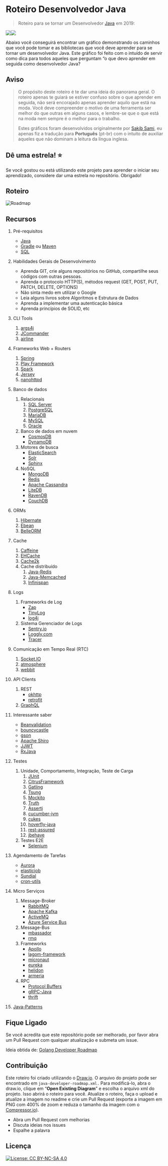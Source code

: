 # Roteiro Desenvolvedor Java

> Roteiro para se tornar um Desenvolvedor [Java](https://g.co/kgs/bzeRda) em 2019:

<img src="https://img.shields.io/badge/Roteiro-Java Developer-brightgreen.svg"/><img src="https://img.shields.io/badge/Idioma-Portugu%C3%AAs(pt--br)-green.svg"/>

Abaixo você conseguirá encontrar um gráfico demonstrando os caminhos que você pode tomar e as bibliotecas que você deve aprender para se tornar um desenvolvedor Java. Este gráfico foi feito com o intuído de servir como dica para todos aqueles que perguntam “o que devo aprender em seguida como
desenvolvedor Java?

## Aviso

> O propósito deste roteiro é te dar uma ideia do panorama geral. O roteiro apenas te guiará se estiver confuso sobre o que aprender em seguida, não será encorajado apenas aprender aquilo que está na moda. Você deve compreender o motivo de uma ferramenta ser melhor do que outras em alguns
> casos, e lembre-se que o que está na moda nem sempre é o melhor para o trabalho.
>
> Estes gráficos foram desenvolvidos originalmente por [Sakib Sami](https://github.com/s4kibs4mi), eu apenas fiz a tradução para **Português** (pt-br) com o intuito de auxiliar aqueles que não dominam a leitura da língua inglesa.

## Dê uma estrela! :star:

Se você gostou ou está utilizando este projeto para aprender o iniciar seu aprendizado, considere dar uma estrela no repositório. Obrigado!

## Roteiro

![Roadmap](java-developer-roadmap.png)

## Recursos

1. Pré-requisitos

   - [Java](https://www.java.com/en/download/)
   - [Gradle](https://gradle.org/)
   ou [Maven](https://maven.apache.org/)
   - [SQL](https://www.w3schools.com/sql/default.asp)

2. Habilidades Gerais de Desenvolvimento

   - Aprenda GIT, crie alguns repositórios no GitHub, compartilhe seus códigos com outras pessoas.
   - Aprenda o protocolo HTTP(S), métodos request (GET, POST, PUT, PATCH, DELETE, OPTIONS)
   - Não sinta medo em utilizar o Google
   - Leia alguns livros sobre Algoritmos e Estrutura de Dados
   - Aprenda a implementar uma autenticação básica
   - Aprenda princípios de SOLID, etc

3. CLI Tools
   1. [args4j](http://args4j.kohsuke.org/)
   2. [JCommander](http://jcommander.org/)
   3. [airline](https://github.com/airlift/airline)

4. Frameworks Web + Routers

   1. [Spring](https://spring.io/)
   2. [Play Framework](https://www.playframework.com/)
   3. [Spark](http://sparkjava.com/)
   4. [Jersey](https://jersey.github.io/)
   5. [nanohttpd](https://github.com/NanoHttpd/nanohttpd)

5. Banco de dados

   1. Relacionais
      1. [SQL Server](https://www.microsoft.com/en-us/sql-server/sql-server-2017)
      2. [PostgreSQL](https://www.postgresql.org/)
      3. [MariaDB](https://mariadb.org/)
      4. [MySQL](https://www.mysql.com/)
      5. [Oracle](https://www.oracle.com/database/)
   2. Banco de dados em nuvem
      - [CosmosDB](https://docs.microsoft.com/en-us/azure/cosmos-db)
      - [DynamoDB](https://aws.amazon.com/dynamodb/)
   3. Motores de busca
      - [ElasticSearch](https://www.elastic.co/)
      - [Solr](http://lucene.apache.org/solr/)
      - [Sphinx](http://sphinxsearch.com/)
   4. NoSQL
      - [MongoDB](https://www.monJavadb.com/)
      - [Redis](https://redis.io/)
      - [Apache Cassandra](http://cassandra.apache.org/)
      - [LiteDB](https://github.com/mbdavid/LiteDB)
      - [RavenDB](https://github.com/ravendb/ravendb)
      - [CouchDB](http://couchdb.apache.org/)

6. ORMs

   1. [Hibernate](https://hibernate.org/)
   2. [Ebean](https://ebean.io/)
   3. [BelleORM](https://github.com/codersgarage/BelleORM)

7. Cache

   1. [Caffeine](https://github.com/ben-manes/caffeine)
   2. [EHCache](http://www.ehcache.org/)
   3. [Cache2k](https://cache2k.org/)
   4. Cache distribuído
      1. [Java-Redis](https://github.com/xetorthio/jedis)
      2. [Java-Memcached](https://redislabs.com/lp/memcached-java/)
      3. [Infinispan](http://infinispan.org/)

8. Logs

   1. Frameworks de Log
      - [Zap](https://github.com/uber-Java/zap)
      - [TinyLog](http://www.tinylog.org/)
      - [log4j](https://logging.apache.org/log4j)
   2. Sistema Gerenciador de Logs
      - [Sentry.io](http://sentry.io)
      - [Loggly.com](https://loggly.com)
      - [Tracer](https://github.com/zalando/tracer)

9. Comunicação em Tempo Real (RTC)
   1. [Socket.IO](https://socket.io/)
   2. [atmosphere](https://github.com/Atmosphere/atmosphere)
   3. [webbit](https://github.com/webbit/webbit)

10. API Clients

    1. REST
       - [okhttp](https://square.github.io/okhttp/)
       - [retrofit](https://square.github.io/retrofit/)
    2. [GraphQL](https://graphql.org/)

11. Interessante saber

    - [Beanvalidation](https://beanvalidation.org/)
    - [bouncycastle](https://www.bouncycastle.org/java.html)
    - [gson](https://github.com/google/gson)
    - [Apache Shiro](https://shiro.apache.org/)
    - [JJWT](https://github.com/jwtk/jjwt)
    - [RxJava](https://github.com/ReactiveX/RxJava)

12. Testes

    1. Unidade, Comportamento, Integração, Teste de Carga
       1. [JUnit](http://junit.org/)
       2. [CitrusFramework](https://citrusframework.org/)
       3. [Gatling](https://gatling.io/)
       4. [Tsung](http://tsung.erlang-projects.org/)
       5. [Mockito](https://site.mockito.org/)
       6. [Truth](https://github.com/google/truth)
       7. [Assertj](https://joel-costigliola.github.io/assertj)
       8. [cucumber-jvm](https://github.com/cucumber/cucumber-jvm)
       9. [cukes](https://github.com/ctco/cukes)
       10. [hoverfly-java](https://github.com/SpectoLabs/hoverfly-java)
       11. [rest-assured](https://github.com/rest-assured/rest-assured)
       12. [jbehave](https://jbehave.org/)
    2. Testes E2E
       - [Selenium](https://github.com/tebeka/selenium)

13. Agendamento de Tarefas

    - [Aurora](https://aurora.apache.org/)
    - [elasticjob](https://github.com/elasticjob/elastic-job-lite)
    - [Sundial](https://github.com/knowm/Sundial)
    - [cron-utils](https://github.com/jmrozanec/cron-utils)

14. Micro Serviços

    1. Message-Broker
       - [RabbitMQ](https://www.rabbitmq.com/tutorials/tutorial-one-javascript.html)
       - [Apache Kafka](https://www.npmjs.com/package/kafka-node)
       - [ActiveMQ](https://github.com/apache/activemq)
       - [Azure Service Bus](https://docs.microsoft.com/en-us/azure/service-bus-messaging/service-bus-messaging-overview)
    2. Message-Bus
       - [mbassador](https://github.com/bennidi/mbassador)
       - [rmq](https://github.com/xetorthio/rmq)
    3. Frameworks
         - [Apollo](https://spotify.github.io/apollo/)
         - [lagom-framework](https://www.lightbend.com/lagom-framework)
         - [micronaut](https://micronaut.io/)
         - [eureka](https://github.com/Netflix/eureka)
         - [helidon](https://helidon.io/#/)
         - [armeria](https://github.com/line/armeria)
    4. RPC
         - [Protocol Buffers](https://github.com/protocolbuffers/protobuf)
         - [gRPC-Java](https://github.com/grpc/grpc-java)
         - [thrift](https://thrift.apache.org/)

15. [Java-Patterns](https://github.com/iluwatar/java-design-patterns)

## Fique Ligado

Se você acredita que este repositório pode ser melhorado, por favor abra um Pull Request com qualquer atualização e submeta um issue.

Ideia obtida de: [Golang Developer Roadmap](https://github.com/Alikhll/golang-developer-roadmap)

## Contribuição

Este roteiro foi criado utilizando o [Draw.io](https://www.draw.io/). O arquivo do projeto pode ser encontrado em `java-developer-roadmap.xml.` Para modificá-lo, abra o draw.io, clique em “**Open Existing Diagram**” e escolha o arquivo xml do projeto. Isso abrirá o roteiro para você. Atualize o roteiro, faça o upload e atualize a imagem no readme e crie um Pull Request (exporte a imagem em PNG com 400% de zoom e reduza o tamanho da imagem com o [Compressor.io](https://compressor.io/compress)).

- Abra um Pull Request com melhorias
- Discuta ideias nos issues
- Espalhe a palavra

## Licença

[![License: CC BY-NC-SA 4.0](https://img.shields.io/badge/License-CC%20BY--NC--SA%204.0-lightgrey.svg)](https://creativecommons.org/licenses/by-nc-sa/4.0/)
